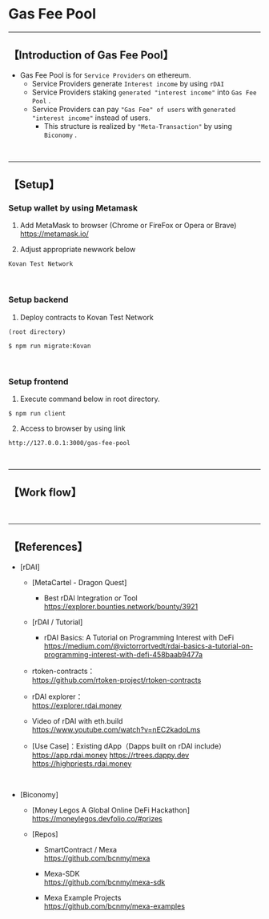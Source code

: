 # Gas Fee Pool

***
## 【Introduction of Gas Fee Pool】
- Gas Fee Pool is for `Service Providers` on ethereum.
  - Service Providers generate `Interest income` by using `rDAI`
  - Service Providers staking `generated "interest income"` into `Gas Fee Pool` .
  - Service Providers can pay `"Gas Fee" of users` with `generated "interest income"` instead of users. 
    - This structure is realized by `"Meta-Transaction"` by using `Biconomy` . 

&nbsp;

***

## 【Setup】
### Setup wallet by using Metamask
1. Add MetaMask to browser (Chrome or FireFox or Opera or Brave)    
https://metamask.io/  


2. Adjust appropriate newwork below 
```
Kovan Test Network
```

&nbsp;


### Setup backend
1. Deploy contracts to Kovan Test Network
```
(root directory)

$ npm run migrate:Kovan
```

&nbsp;


### Setup frontend
1. Execute command below in root directory.
```
$ npm run client
```

2. Access to browser by using link 
```
http://127.0.0.1:3000/gas-fee-pool
```

&nbsp;

***


## 【Work flow】

&nbsp;

***

## 【References】
- [rDAI]
  - [MetaCartel - Dragon Quest]
    - Best rDAI Integration or Tool  
      https://explorer.bounties.network/bounty/3921

  - [rDAI / Tutorial]
    - rDAI Basics: A Tutorial on Programming Interest with DeFi  
      https://medium.com/@victorrortvedt/rdai-basics-a-tutorial-on-programming-interest-with-defi-458baab9477a

  - rtoken-contracts：  
    https://github.com/rtoken-project/rtoken-contracts 

  - rDAI explorer：  
    https://explorer.rdai.money

  - Video of rDAI with eth.build  
    https://www.youtube.com/watch?v=nEC2kadoLms

  - [Use Case]：Existing dApp（Dapps built on rDAI include）  
	https://app.rdai.money
	https://rtrees.dappy.dev
	https://highpriests.rdai.money

<br>


- [Biconomy]
  - [Money Legos A Global Online DeFi Hackathon]  
    https://moneylegos.devfolio.co/#prizes


  - [Repos]
	- SmartContract / Mexa  
	  https://github.com/bcnmy/mexa

	- Mexa-SDK  
	  https://github.com/bcnmy/mexa-sdk

	- Mexa Example Projects  
	  https://github.com/bcnmy/mexa-examples

